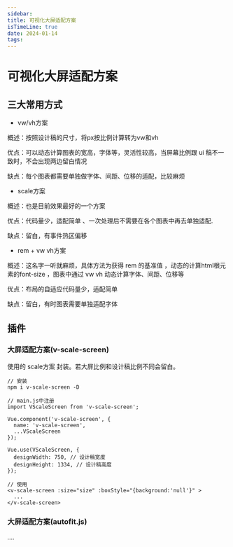 ```yaml
---
sidebar:
title: 可视化大屏适配方案
isTimeLine: true
date: 2024-01-14
tags:
---
```


# 可视化大屏适配方案


## 三大常用方式

* vw/vh方案

概述：按照设计稿的尺寸，将px按比例计算转为vw和vh

优点：可以动态计算图表的宽高，字体等，灵活性较高，当屏幕比例跟 ui 稿不一致时，不会出现两边留白情况

缺点：每个图表都需要单独做字体、间距、位移的适配，比较麻烦



* scale方案

概述：也是目前效果最好的一个方案

优点：代码量少，适配简单 、一次处理后不需要在各个图表中再去单独适配.

缺点：留白，有事件热区偏移

* rem + vw vh方案

概述：这名字一听就麻烦，具体方法为获得 rem 的基准值 ，动态的计算html根元素的font-size ，图表中通过 vw vh 动态计算字体、间距、位移等

优点：布局的自适应代码量少，适配简单

缺点：留白，有时图表需要单独适配字体


## 插件


### 大屏适配方案(v-scale-screen)

使用的 scale方案 封装。若大屏比例和设计稿比例不同会留白。

```text
// 安装
npm i v-scale-screen -D

// main.js中注册
import VScaleScreen from 'v-scale-screen';

Vue.component('v-scale-screen', {
  name: 'v-scale-screen',
  ...VScaleScreen
});

Vue.use(VScaleScreen, {
  designWidth: 750, // 设计稿宽度
  designHeight: 1334, // 设计稿高度
});

// 使用
<v-scale-screen :size="size" :boxStyle="{background:'null'}" >
  ...
</v-scale-screen>   
```

### 大屏适配方案(autofit.js)

....










